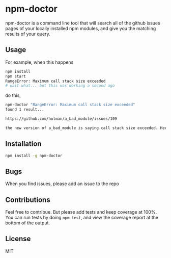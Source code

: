 npm-doctor
==============================

npm-doctor is a command line tool that will search all of the github issues pages
of your locally installed npm modules, and give you the matching results of your query.

## Usage

For example, when this happens
```sh
npm install
npm start
RangeError: Maximum call stack size exceeded
# wait what... but this was working a second ago
```

do this,
```sh
npm-doctor "RangeError: Maximum call stack size exceeded"
found 1 result...

https://github.com/holman/a_bad_module/issues/109

the new version of a_bad_module is saying call stack size exceeded. Here's how I fixed it.
```

## Installation
```sh
npm install -g npm-doctor
```

## Bugs
When you find issues, please add an issue to the repo

## Contributions
Feel free to contribue. But please add tests and keep coverage at 100%. You can run tests by doing `npm test`, and view the coverage report at the bottom of the output.

## License
MIT